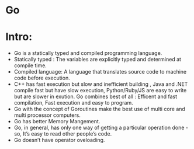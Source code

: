 # Go

# Intro:

- Go is a statically typed and compiled programming language.
- Statically typed : The variables are explicitly typed and determined at compile time.
- Compiled language: A language that translates source code to machine code before execution.
- C++ has fast execution but slow and inefficient building , Java and .NET compile fast but have slow execution, Python/Ruby/JS are easy to write but are slower in exution. Go combines best of all : Efficent and fast compilation, Fast execution and easy to program.
- Go with the concept of Goroutines make the best use of multi core and multi processor computers.
- Go has better Memory Mangement.
- Go, in general, has only one way of getting a particular operation done - so, It’s easy to read other people’s code.
- Go doesn’t have operator oveloading.
